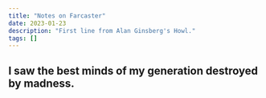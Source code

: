 ```yaml
---
title: "Notes on Farcaster"
date: 2023-01-23
description: "First line from Alan Ginsberg's Howl."
tags: []
---
```




## I saw the best minds of my generation destroyed by madness.